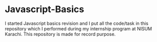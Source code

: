 # Javascript-Basics
 I started Javascript basics revision and I put all the code/task in this repository which I performed during my internship program at NISUM Karachi. This repository is made for record purpose.
